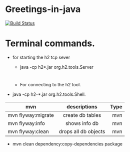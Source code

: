 # Greetings-in-java

[![Build Status](https://travis-ci.com/sbuDiction/greetings-in-java.svg?branch=master)](https://travis-ci.com/sbuDiction/greetings-in-java)

# Terminal commands.
* for starting the h2 tcp sever
    - java -cp h2*.jar org.h2.tools.Server
    
    #
    * For connecting to the h2 tool.
* java -cp h2-*.jar org.h2.tools.Shell.

| mvn   |      descriptions      |  Type |
|----------|:-------------:|------:|
| mvn flyway:migrate |  create db tables | mvn |
| mvn flyway:info |    shows info db   |   mvn |
| mvn flyway:clean | drops all db objects |    mvn |

* mvn clean dependency:copy-dependencies package
    